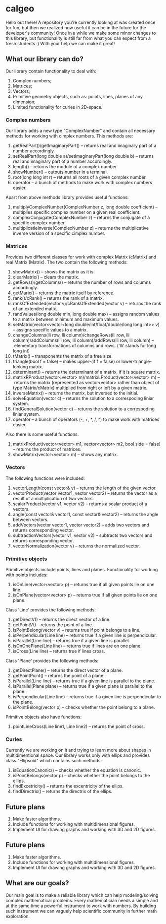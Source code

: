 # calgeo
Hello out there! A repository you're currently looking at was created once for fun, but then we realized how useful it can be in the future for the developer's community! Once in a while we make some minor changes to this library, but functionality is still far from what you can expect from a fresh students :) With your help we can make it great!

## What our library can do?
Our library contain functionality to deal with:
1. Complex numbers;
2. Matrices;
3. Vectors;
4. Primitive geometry objects, such as: points, lines, planes of any dimension;
5. Limited functionality for curles in 2D-space.

###   Complex numbers
Our library adds a new type "ComplexNumber" and contain all necessary methods for working with cimplex numbers. This methods are:
1. getRealPart()/getImaginaryPart() – returns real and imaginary part of a number accordingly.
2. setRealPart(long double a)/setImaginaryPart(long double b) – returns real and imaginary part of a number accordingly.
3. length() – returns the module of a complex number
4. showNumber() – outputs number in a terminal.
5. root(long long int r) – returns all roots of a given complex number.
6. operator – a bunch of methods to make work with complex numbers easier.

Apart from above methods library provides useful functions:
1. multiplyComplexNumber(ComplexNumber z, long double coefficient) – multiplies specific complex number on a given real coefficient.
2. complexConjugate(ComplexNumber z) – returns the conjugate of a specific complex number.
3. multiplicatieInverse(ComplexNumber z) – returns the multiplicative inverse version of a specific cimplex number.

###   Matrices
Provides two different classes for work with complex Matrix (cMatrix) and real Matrix (Matrix). The two contain the following methods:
1. showMatrix() – shows the matrix as it is.
2. clearMatrix() – clears the matrix.
3. getRows()/getColumns() – returns the number of rows and columns accordingly.
4. getMarix() – returns the matrix itself by reference.
5. rank()/cRank() – returns the rank of a matrix.
6. rankOfExtended(vector<long double> v)/cRankOfExtended(vector<ComplexNumber> v) – returns the rank of an extended matix.
7. randValues(long double min, long double max) – assigns random values to a matrix between minimum and maximum values.
8. setMatrix(vector<vector<long double/int/float/double/long long int>> v) – assigns specific values to a matrix.
9. changeColumns(lli row, lli column)/changeRows(lli row, lli column)/addColumns(lli row, lli column)/addRows(lli row, lli column) – elementary transformations of columns and rows. ('lli' stands for long long int)
10. tMatrix() – transponents the matrix of a free size.
11. triangle(bool f = false) – makes upper-(if f = false) or lower-triangle-looking matrix.
12. determinant() – returns the determinant of a matrix, if it is square matrix.
13. matrixRProduct(vector<vector<ld>> m)/matrixLProduct(vector<vector<ld>> m) – returns the matrix (represented as vector<vector<long double>> rather than object of type Matrix/cMatrix) multiplied from right or left by a given matrix.
14. inverseMatrix() – returns the matrix, but inversed to the initial.
15. solveEquation(vector<ld> c) – returns the solution to a correspoding liniar system.
16. findGeneralSolution(vector<ld> c) – returns the solution to a correspoding liniar system.
17. operator – a bunch of operators (-, +, *, /, ^) to make work with matrices easier.

Also there is some useful functions:
1. matrixProduct(vector<vector<ld>> m1, vector<vector<ld>> m2, bool side = false) – returns the product of matrices.
2. showMatrix(vector<vector<ld>> m) – shows any matrix.

###   Vectors
The following functions were included:
1. vectorLength(const vector<ld>& v) – returns the length of the given vector.
2. vectorProduct(vector<ld> vector1, vector<ld> vector2) – returns the vector as a result of a multiplication of two vectors.
3. scalarProduct(vector<ld> v1, vector<ld> v2) – returns a scalar product of a vectors.
4. angle(const vector<ld>& vector1, const vector<ld>& vector2) – returns the angle between vectors.
5. addVectors(vector<ld> vector1, vector<ld> vector2) – adds two vectors and returns corresponding vector.
6. subtractionVectors(vector<ld> v1, vector <ld> v2) – subtracts two vectors and returns corresponding vector.
7. vectorNormalization(vector<ld> v) – returns the normalized vector.

###   Primitive objects
Primitive objects include points, lines and planes. Functionality for working with points includes:
1. isOnLine(vector<vector<long double>> p) – returns true if all given points lie on one line.
2. isOnPlane(vector<vector<long double>> p) – returns true if all given points lie on one plane.

Class 'Line' provides the following methods:
1. getDirectV() – returns the direct vector of a line.
2. getPointV() – returns the point of a line.
3. isPointBelong(vector<long double> v) – returns true if point belongs to a line.
4. isPerpendicular(Line line) – returns true if a given line is perpendicular.
5. isParallel(Line line) – returns true if a given line is parallel.
6. isOnOnePlane(Line line) – returns true if lines are on one plane.
7. isCross(Line line) – returns true if lines cross.

Class 'Plane' provides the following methods:
1. getDirectPlane() – returns the direct vector of a plane.
2. getPointPoint() – returns the point of a plane.
3. isParallel(Line line) – returns true if a given line is parallel to the plane.
4. isParallel(Plane plane) – returns true if a given plane is parallel to the plane.
5. isPerpendicular(Line line) – returns true if a given line is perpendicular to the plane.
6. isPointBelong(vector <ld> p) – checks whether the point belong to a plane.
	
Primitive objects also have functions:
1. pointLineCross(Line line1, Line line2) – returns the point of cross.
	
###   Curles
Currently we are working on it and trying to learn more about shapes in multidimentional space. Our library works only with ellips and provides class "Ellipsoid" which contains such methods:
1. isEquationCanonic() – checks whether the equation is canonic.
2. isPointBelongs(vector<ld> p) – checks whether the point belongs to the ellips.
3. findExcetricity() – returns the excentricity of the ellips.
4. findDirectrix() – returns the directrix of the ellips.
## Future plans
1. Make faster algorithms.
2. Include functions for working with multidimensional figures.
3. Implement UI for drawing graphs and working with 3D and 2D figures.

## Future plans
1. Make faster algorithms.
2. Include functions for working with multidimensional figures.
3. Implement UI for drawing graphs and working with 3D and 2D figures.
	
## What are our goals?
Our main goal is to make a reliable library which can help modeling/solving complex mathematical problems. Every mathematician needs a simple and at the same time a powerful instrument to work with numbers. By building such instrument we can vaguely help scientific community in further math exploration.
